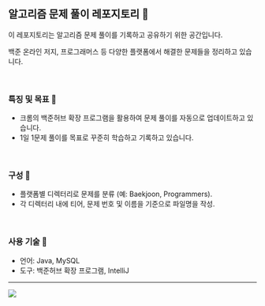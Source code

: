 ## 알고리즘 문제 풀이 레포지토리 📘
이 레포지토리는 알고리즘 문제 풀이를 기록하고 공유하기 위한 공간입니다.

백준 온라인 저지, 프로그래머스 등 다양한 플랫폼에서 해결한 문제들을 정리하고 있습니다.

<br/>


### 특징 및 목표 🎯
- 크롬의 백준허브 확장 프로그램을 활용하여 문제 풀이를 자동으로 업데이트하고 있습니다.
- 1일 1문제 풀이를 목표로 꾸준히 학습하고 기록하고 있습니다.

<br/>

### 구성 📂
- 플랫폼별 디렉터리로 문제를 분류 (예: Baekjoon, Programmers).
- 각 디렉터리 내에 티어, 문제 번호 및 이름을 기준으로 파일명을 작성.

<br/>

### 사용 기술 🔧

- 언어: Java, MySQL
- 도구: 백준허브 확장 프로그램, IntelliJ

---

<a href="https://github.com/devxb/gitanimals">
  <img src="https://render.gitanimals.org/farms/{SUJI-J}"/>
</a>
